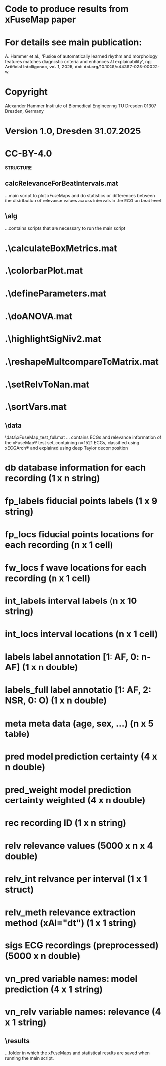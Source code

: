 # Code to produce results from xFuseMap paper
 
# For details see main publication:
A. Hammer et al., ‘Fusion of automatically learned rhythm and morphology features matches diagnostic criteria and enhances AI explainability’, npj Artificial Intelligence, vol. 1, 2025, doi: doi.org/10.1038/s44387-025-00022-w.
 
# Copyright
Alexander Hammer
Institute of Biomedical Engineering
TU Dresden
01307 Dresden, Germany

# Version 1.0, Dresden 31.07.2025
# CC-BY-4.0

#### STRUCTURE ####
## calcRelevanceForBeatIntervals.mat ##
...main script to plot xFuseMaps and do statistics on differences between the distribution of relevance values across intervals in the ECG on beat level 


## \alg ##
...contains scripts that are necessary to run the main script
# .\calculateBoxMetrics.mat
# .\colorbarPlot.mat
# .\defineParameters.mat
# .\doANOVA.mat
# .\highlightSigNiv2.mat
# .\reshapeMultcompareToMatrix.mat
# .\setRelvToNan.mat
# .\sortVars.mat


## \data ## 
\data\xFuseMap_test_full.mat
... contains ECGs and relevance information of the xFuseMap® test set, containing n=1521 ECGs, classified using xECGArch® and explained using deep Taylor decomposition
# db 		      database information for each recording (1 x n string)
# fp_labels 	fiducial points labels (1 x 9 string)
# fp_locs 	  fiducial points locations for each recording (n x 1 cell)
# fw_locs 	  f wave locations for each recording (n x 1 cell)
# int_labels	interval labels (n x 10 string)
# int_locs 	  interval locations (n x 1 cell)
# labels 		  label annotation [1: AF, 0: n-AF] (1 x n double)
# labels_full label annotatio [1: AF, 2: NSR, 0: O) (1 x n double)
# meta 		    meta data (age, sex, ...) (n x 5 table)
# pred 		    model prediction certainty (4 x n double)
# pred_weight model prediction certainty weighted (4 x n double)
# rec 		    recording ID (1 x n string)
# relv 		    relevance values (5000 x n x 4 double)
# relv_int 	  relvance per interval (1 x 1 struct)
# relv_meth 	relevance extraction method (xAI="dt") (1 x 1 string)
# sigs 		    ECG recordings (preprocessed) (5000 x n double)
# vn_pred 	  variable names: model prediction (4 x 1 string)
# vn_relv  	  variable names: relevance (4 x 1 string)


## \results ##
...folder in which the xFuseMaps and statistical results are saved when running the main script.
